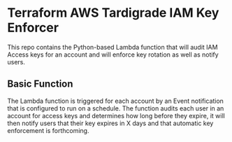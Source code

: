 # Terraform AWS Tardigrade IAM Key Enforcer
This repo contains the Python-based Lambda function that will audit IAM Access keys for an account and will enforce key rotation as well as notify users.

## Basic Function
The Lambda function is triggered for each account by an Event notification that is configured to run on a schedule.
The function audits each user in an account for access keys and determines how long before they expire, it will then notify users that their key expires in X days and that automatic key enforcement is forthcoming.

